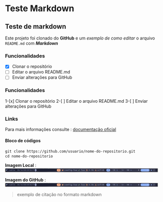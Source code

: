 # Teste Markdown

## Teste de markdown

Este projeto foi clonado do **GitHub** e um _exemplo de como editar_ o arquivo `README.md` com _**Markdown**_

### Funcionalidades

- [x] Clonar o repositório
- [ ] Editar o arquivo README.md
- [ ] Enviar alterações para GitHub

### Funcionalidades

1-[x] Clonar o repositório
2-[ ] Editar o arquivo README.md
3-[ ] Enviar alterações para GitHub

### Links

Para mais informações consulte : [documentação oficial](https://github.com/Scarring4994/exercicio1-remoto/tree/main)

#### Bloco de códigos

```
git clone https://github.com/usuario/nome-do-repositorio.git
cd nome-do-repositorio
```

**Imagem Local** : ![Imagem do projeto local](./imagens/Quase_conseguiu.png)

**Imagem do GitHub** : ![Imagem do GitHub](https://github.com/Scarring4994/exercicio1-remoto/blob/main/imagens/Quase_conseguiu.png)
> exemplo de citação no formato markdown
